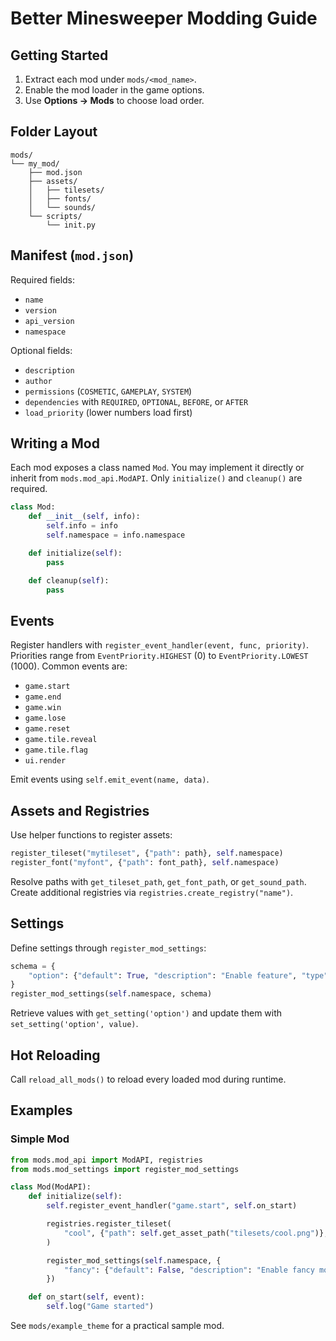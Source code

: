 # Better Minesweeper Modding Guide

## Getting Started

1. Extract each mod under `mods/<mod_name>`.
2. Enable the mod loader in the game options.
3. Use **Options → Mods** to choose load order.

## Folder Layout

```
mods/
└── my_mod/
    ├── mod.json
    ├── assets/
    │   ├── tilesets/
    │   ├── fonts/
    │   └── sounds/
    └── scripts/
        └── init.py
```

## Manifest (`mod.json`)

Required fields:
- `name`
- `version`
- `api_version`
- `namespace`

Optional fields:
- `description`
- `author`
- `permissions` (`COSMETIC`, `GAMEPLAY`, `SYSTEM`)
- `dependencies` with `REQUIRED`, `OPTIONAL`, `BEFORE`, or `AFTER`
- `load_priority` (lower numbers load first)

## Writing a Mod

Each mod exposes a class named `Mod`.
You may implement it directly or inherit from `mods.mod_api.ModAPI`.
Only `initialize()` and `cleanup()` are required.

```python
class Mod:
    def __init__(self, info):
        self.info = info
        self.namespace = info.namespace

    def initialize(self):
        pass

    def cleanup(self):
        pass
```

## Events

Register handlers with `register_event_handler(event, func, priority)`.
Priorities range from `EventPriority.HIGHEST` (0) to `EventPriority.LOWEST` (1000).
Common events are:
- `game.start`
- `game.end`
- `game.win`
- `game.lose`
- `game.reset`
- `game.tile.reveal`
- `game.tile.flag`
- `ui.render`

Emit events using `self.emit_event(name, data)`.

## Assets and Registries

Use helper functions to register assets:

```python
register_tileset("mytileset", {"path": path}, self.namespace)
register_font("myfont", {"path": font_path}, self.namespace)
```

Resolve paths with `get_tileset_path`, `get_font_path`, or `get_sound_path`.
Create additional registries via `registries.create_registry("name")`.

## Settings

Define settings through `register_mod_settings`:

```python
schema = {
    "option": {"default": True, "description": "Enable feature", "type": "user"}
}
register_mod_settings(self.namespace, schema)
```

Retrieve values with `get_setting('option')` and update them with
`set_setting('option', value)`.

## Hot Reloading

Call `reload_all_mods()` to reload every loaded mod during runtime.

## Examples

### Simple Mod

```python
from mods.mod_api import ModAPI, registries
from mods.mod_settings import register_mod_settings

class Mod(ModAPI):
    def initialize(self):
        self.register_event_handler("game.start", self.on_start)

        registries.register_tileset(
            "cool", {"path": self.get_asset_path("tilesets/cool.png")}, self.namespace
        )

        register_mod_settings(self.namespace, {
            "fancy": {"default": False, "description": "Enable fancy mode"}
        })

    def on_start(self, event):
        self.log("Game started")
```

See `mods/example_theme` for a practical sample mod.
